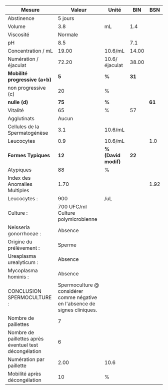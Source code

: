 |                        Mesure                        |                                   Valeur                                  |       Unité       |  BIN |  BSN |
|------------------------------------------------------|---------------------------------------------------------------------------|-------------------|------|------|
|                      Abstinence                      |                                  5 jours                                  |                   |      |      |
|                        Volume                        |                                    3.8                                    |         mL        |  1.4 |      |
|                       Viscosité                      |                                  Normale                                  |                   |      |      |
|                          pH                          |                                    8.5                                    |                   |  7.1 |      |
|                  Concentration / mL                  |                                   19.00                                   |      10.6/mL      | 14.00|      |
|                 Numération / éjaculat                |                                   72.20                                   |   10.6/éjaculat   | 38.00|      |
|            **Mobilité progressive (a+b)**            |                                   **5**                                   |       **%**       |**31**|      |
|                  non progressive (c)                 |                                     20                                    |         %         |      |      |
|                     **nulle (d)**                    |                                   **75**                                  |       **%**       |      |**61**|
|                       Vitalité                       |                                     65                                    |         %         |  57  |      |
|                      Agglutinats                     |                                   Aucun                                   |                   |      |      |
|             Cellules de la Spermatogénèse            |                                    3.1                                    |      10.6/mL      |      |      |
|                      Leucocytes                      |                                    0.9                                    |      10.6/mL      |      |  1.0 |
|                  **Formes Typiques**                 |                                   **12**                                  |**% (David modif)**|**22**|      |
|                       Atypiques                      |                                     88                                    |         %         |      |      |
|             Index des Anomalies Multiples            |                                    1.70                                   |                   |      | 1.92 |
|                     Leucocytes :                     |                                    900                                    |        /uL        |      |      |
|                       Culture :                      |                     700 UFC/ml Culture polymicrobienne                    |                   |      |      |
|                Neisseria gonorrhoeae :               |                                  Absence                                  |                   |      |      |
|               Origine du prélèvement :               |                                   Sperme                                  |                   |      |      |
|               Ureaplasma urealyticum :               |                                  Absence                                  |                   |      |      |
|                 Mycoplasma hominis :                 |                                  Absence                                  |                   |      |      |
|              CONCLUSION SPERMOCULTURE :              |Spermoculture @ considérer comme négative en l'absence de signes cliniques.|                   |      |      |
|                 Nombre de paillettes                 |                                     7                                     |                   |      |      |
|Nombre de paillettes après éventuel test décongélation|                                     6                                     |                   |      |      |
|               Numération par paillette               |                                    2.00                                   |        10.6       |      |      |
|             Mobilité après décongélation             |                                     10                                    |         %         |      |      |